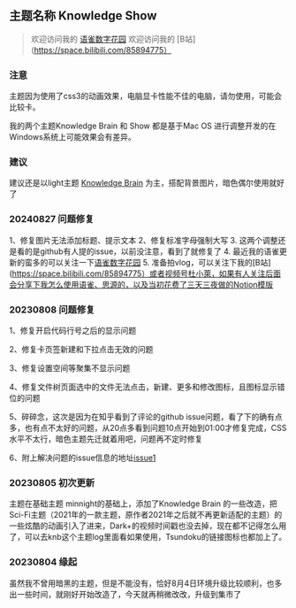 ## ​主题名称 Knowledge Show

> 欢迎访问我的 [语雀数字花园](https://www.yuque.com/lanedu)
> 欢迎访问我的 [B站](https://space.bilibili.com/85894775）

### 注意

主题因为使用了css3的动画效果，电脑显卡性能不佳的电脑，请勿使用，可能会比较卡。

我的两个主题Knowledge Brain 和 Show 都是基于Mac OS 进行调整开发的在Windows系统上可能效果会有差异。

### 建议

建议还是以light主题 [Knowledge Brain](https://b3logfile.com/file/2023/07/image-HQ6AitW.png?imageView2/2/interlace/1/format/jpg) 为主，搭配背景图片，暗色偶尔使用就好了

### 20240827 问题修复
1、修复图片无法添加标题、提示文本
2、修复标准字母强制大写
3. 这两个调整还是看的是github有人提的issue，以前没注意，看到了就修复了
4. 最近我的语雀更新的蛮多的可以关注一下[语雀数字花园](https://www.yuque.com/lanedu)
5. 准备拍vlog，可以关注下我的[B站](https://space.bilibili.com/85894775）或者视频号杜小萊，如果有人关注后面会分享下我怎么使用语雀、思源的，以及当初花费了三天三夜做的Notion模版


### 20230808 问题修复

1、修复开启代码行号之后的显示问题

2、修复卡页签新建和下拉点击无效的问题

3、修复设置空间等聚集不显示问题

4、修复文件树页面选中的文件无法点击，新建、更多和修改图标，且图标显示错位的问题

5、碎碎念，这次是因为在知乎看到了评论的github issue问题，看了下的确有点多，也有点不太好的问题，从20点多看到问题10点开始到01:00才修复完成，CSS 水平不太行，暗色主题先迁就着用吧，问题再不定时修复

6、附上解决问题的issue信息的地址[issue1](https://github.com/LaneDu/Knowledge-Show/issues/1)
 


### 20230805 初次更新

主题在基础主题 minnight的基础上，添加了Knowledge Brain 的一些改造，把Sci-Fi主题（2021年的一款主题，原作者2021年之后就不再更新适配的主题）的一些炫酷的动画引入了进来，Dark+的视频时间戳也没去掉，现在都不记得怎么用了，可以去knb这个主题log里面看如果使用，Tsundoku的链接图标也都加上了。

### 20230804 缘起

虽然我不曾用暗黑的主题，但是不能没有，恰好8月4日环境升级比较顺利，也多出一些时间，就刚好开始改造了，今天就再稍微改改，升级到集市了

‍

‍
